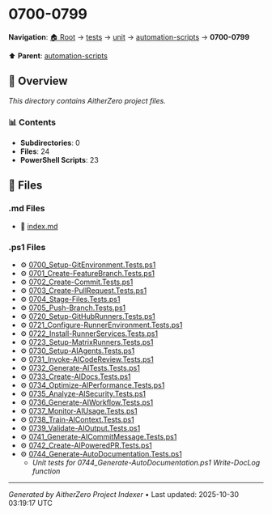 # 0700-0799

**Navigation**: [🏠 Root](../../../../index.md) → [tests](../../../index.md) → [unit](../../index.md) → [automation-scripts](../index.md) → **0700-0799**

⬆️ **Parent**: [automation-scripts](../index.md)

## 📖 Overview

*This directory contains AitherZero project files.*

### 📊 Contents

- **Subdirectories**: 0
- **Files**: 24
- **PowerShell Scripts**: 23

## 📄 Files

### .md Files

- 📝 [index.md](./index.md)

### .ps1 Files

- ⚙️ [0700_Setup-GitEnvironment.Tests.ps1](./0700_Setup-GitEnvironment.Tests.ps1)
- ⚙️ [0701_Create-FeatureBranch.Tests.ps1](./0701_Create-FeatureBranch.Tests.ps1)
- ⚙️ [0702_Create-Commit.Tests.ps1](./0702_Create-Commit.Tests.ps1)
- ⚙️ [0703_Create-PullRequest.Tests.ps1](./0703_Create-PullRequest.Tests.ps1)
- ⚙️ [0704_Stage-Files.Tests.ps1](./0704_Stage-Files.Tests.ps1)
- ⚙️ [0705_Push-Branch.Tests.ps1](./0705_Push-Branch.Tests.ps1)
- ⚙️ [0720_Setup-GitHubRunners.Tests.ps1](./0720_Setup-GitHubRunners.Tests.ps1)
- ⚙️ [0721_Configure-RunnerEnvironment.Tests.ps1](./0721_Configure-RunnerEnvironment.Tests.ps1)
- ⚙️ [0722_Install-RunnerServices.Tests.ps1](./0722_Install-RunnerServices.Tests.ps1)
- ⚙️ [0723_Setup-MatrixRunners.Tests.ps1](./0723_Setup-MatrixRunners.Tests.ps1)
- ⚙️ [0730_Setup-AIAgents.Tests.ps1](./0730_Setup-AIAgents.Tests.ps1)
- ⚙️ [0731_Invoke-AICodeReview.Tests.ps1](./0731_Invoke-AICodeReview.Tests.ps1)
- ⚙️ [0732_Generate-AITests.Tests.ps1](./0732_Generate-AITests.Tests.ps1)
- ⚙️ [0733_Create-AIDocs.Tests.ps1](./0733_Create-AIDocs.Tests.ps1)
- ⚙️ [0734_Optimize-AIPerformance.Tests.ps1](./0734_Optimize-AIPerformance.Tests.ps1)
- ⚙️ [0735_Analyze-AISecurity.Tests.ps1](./0735_Analyze-AISecurity.Tests.ps1)
- ⚙️ [0736_Generate-AIWorkflow.Tests.ps1](./0736_Generate-AIWorkflow.Tests.ps1)
- ⚙️ [0737_Monitor-AIUsage.Tests.ps1](./0737_Monitor-AIUsage.Tests.ps1)
- ⚙️ [0738_Train-AIContext.Tests.ps1](./0738_Train-AIContext.Tests.ps1)
- ⚙️ [0739_Validate-AIOutput.Tests.ps1](./0739_Validate-AIOutput.Tests.ps1)
- ⚙️ [0741_Generate-AICommitMessage.Tests.ps1](./0741_Generate-AICommitMessage.Tests.ps1)
- ⚙️ [0742_Create-AIPoweredPR.Tests.ps1](./0742_Create-AIPoweredPR.Tests.ps1)
- ⚙️ [0744_Generate-AutoDocumentation.Tests.ps1](./0744_Generate-AutoDocumentation.Tests.ps1)
  - *Unit tests for 0744_Generate-AutoDocumentation.ps1 Write-DocLog function*

---

*Generated by AitherZero Project Indexer* • Last updated: 2025-10-30 03:19:17 UTC

